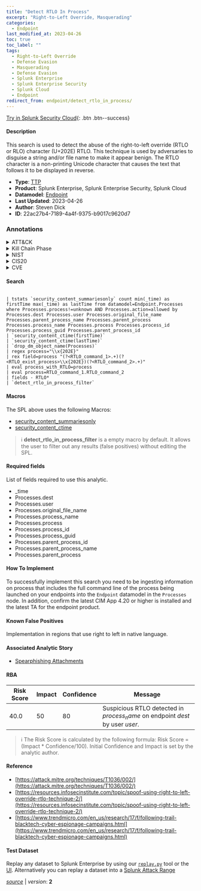 ```yaml
---
title: "Detect RTLO In Process"
excerpt: "Right-to-Left Override, Masquerading"
categories:
  - Endpoint
last_modified_at: 2023-04-26
toc: true
toc_label: ""
tags:
  - Right-to-Left Override
  - Defense Evasion
  - Masquerading
  - Defense Evasion
  - Splunk Enterprise
  - Splunk Enterprise Security
  - Splunk Cloud
  - Endpoint
redirect_from: endpoint/detect_rtlo_in_process/
---
```




[Try in Splunk Security Cloud](https://www.splunk.com/en_us/cyber-security.html){: .btn .btn--success}

#### Description

This search is used to detect the abuse of the right-to-left override (RTLO or RLO) character (U+202E) RTLO. This technique is used by adversaries to disguise a string and/or file name to make it appear benign. The RTLO character is a non-printing Unicode character that causes the text that follows it to be displayed in reverse.

- **Type**: [TTP](https://github.com/splunk/security_content/wiki/Detection-Analytic-Types)
- **Product**: Splunk Enterprise, Splunk Enterprise Security, Splunk Cloud
- **Datamodel**: [Endpoint](https://docs.splunk.com/Documentation/CIM/latest/User/Endpoint)
- **Last Updated**: 2023-04-26
- **Author**: Steven Dick
- **ID**: 22ac27b4-7189-4a4f-9375-b9017c9620d7

### Annotations
<details>
  <summary>ATT&CK</summary>

<div markdown="1">

#### [ATT&CK](https://attack.mitre.org/)

| ID          | Technique   | Tactic         |
| ----------- | ----------- |--------------- |
| [T1036.002](https://attack.mitre.org/techniques/T1036/002/) | Right-to-Left Override | Defense Evasion |

| [T1036](https://attack.mitre.org/techniques/T1036/) | Masquerading | Defense Evasion |

</div>
</details>


<details>
  <summary>Kill Chain Phase</summary>

<div markdown="1">

* Exploitation


</div>
</details>


<details>
  <summary>NIST</summary>

<div markdown="1">

* DE.CM



</div>
</details>

<details>
  <summary>CIS20</summary>

<div markdown="1">

* CIS 10



</div>
</details>

<details>
  <summary>CVE</summary>

<div markdown="1">


</div>
</details>


#### Search

```

| tstats `security_content_summariesonly` count min(_time) as firstTime max(_time) as lastTime from datamodel=Endpoint.Processes where Processes.process!=unknown AND Processes.action=allowed by Processes.dest Processes.user Processes.original_file_name Processes.parent_process_name Processes.parent_process Processes.process_name Processes.process Processes.process_id Processes.process_guid Processes.parent_process_id 
| `security_content_ctime(firstTime)` 
| `security_content_ctime(lastTime)` 
| `drop_dm_object_name(Processes)` 
| regex process="\\x{202E}" 
| rex field=process "(?<RTLO_command_1>.+)(?<RTLO_exist_process>\\x{202E})(?<RTLO_command_2>.+)" 
| eval process_with_RTLO=process 
| eval process=RTLO_command_1.RTLO_command_2 
| fields - RTLO* 
| `detect_rtlo_in_process_filter`
```

#### Macros
The SPL above uses the following Macros:
* [security_content_summariesonly](https://github.com/splunk/security_content/blob/develop/macros/security_content_summariesonly.yml)
* [security_content_ctime](https://github.com/splunk/security_content/blob/develop/macros/security_content_ctime.yml)

> :information_source:
> **detect_rtlo_in_process_filter** is a empty macro by default. It allows the user to filter out any results (false positives) without editing the SPL.



#### Required fields
List of fields required to use this analytic.
* _time
* Processes.dest
* Processes.user
* Processes.original_file_name
* Processes.process_name
* Processes.process
* Processes.process_id
* Processes.process_guid
* Processes.parent_process_id
* Processes.parent_process_name
* Processes.parent_process



#### How To Implement
To successfully implement this search you need to be ingesting information on process that includes the full command line of the process being launched on your endpoints into the `Endpoint` datamodel in the `Processes` node. In addition, confirm the latest CIM App 4.20 or higher is installed and the latest TA for the endpoint product.
#### Known False Positives
Implementation in regions that use right to left in native language.

#### Associated Analytic Story
* [Spearphishing Attachments](/stories/spearphishing_attachments)




#### RBA

| Risk Score  | Impact      | Confidence   | Message      |
| ----------- | ----------- |--------------|--------------|
| 40.0 | 50 | 80 | Suspicious RTLO detected in $process_name$ on endpoint $dest$ by user $user$. |


> :information_source:
> The Risk Score is calculated by the following formula: Risk Score = (Impact * Confidence/100). Initial Confidence and Impact is set by the analytic author.


#### Reference

* [https://attack.mitre.org/techniques/T1036/002/](https://attack.mitre.org/techniques/T1036/002/)
* [https://resources.infosecinstitute.com/topic/spoof-using-right-to-left-override-rtlo-technique-2/](https://resources.infosecinstitute.com/topic/spoof-using-right-to-left-override-rtlo-technique-2/)
* [https://www.trendmicro.com/en_us/research/17/f/following-trail-blacktech-cyber-espionage-campaigns.html](https://www.trendmicro.com/en_us/research/17/f/following-trail-blacktech-cyber-espionage-campaigns.html)



#### Test Dataset
Replay any dataset to Splunk Enterprise by using our [`replay.py`](https://github.com/splunk/attack_data#using-replaypy) tool or the [UI](https://github.com/splunk/attack_data#using-ui).
Alternatively you can replay a dataset into a [Splunk Attack Range](https://github.com/splunk/attack_range#replay-dumps-into-attack-range-splunk-server)




[*source*](https://github.com/splunk/security_content/tree/develop/detections/endpoint/detect_rtlo_in_process.yml) \| *version*: **2**